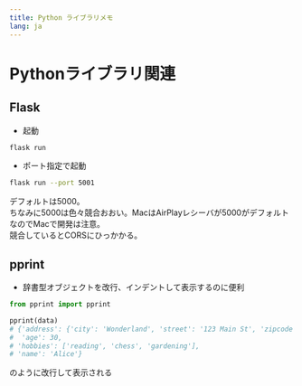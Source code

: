 ```yaml
---
title: Python ライブラリメモ
lang: ja
---
```


# Pythonライブラリ関連

## Flask
- 起動

```bash
flask run
```
- ポート指定で起動

```bash
flask run --port 5001
```
デフォルトは5000。  
ちなみに5000は色々競合おおい。MacはAirPlayレシーバが5000がデフォルトなのでMacで開発は注意。  
競合しているとCORSにひっかかる。

## pprint
- 辞書型オブジェクトを改行、インデントして表示するのに便利

```python
from pprint import pprint

pprint(data)
# {'address': {'city': 'Wonderland', 'street': '123 Main St', 'zipcode': '12345'},
#  'age': 30,
# 'hobbies': ['reading', 'chess', 'gardening'],
# 'name': 'Alice'}
```
のように改行して表示される


